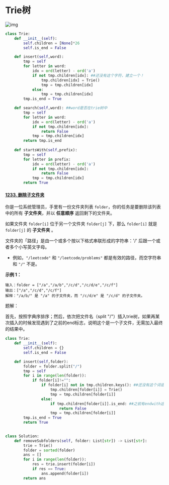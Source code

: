 # Trie树

![img](https://pic2.zhimg.com/80/v2-9d07fbd164fc0d737aabe428b4484bd1_1440w.png)

```python
class Trie:
    def __init__(self):
        self.children = [None]*26
        self.is_end = False

    def insert(self,word):
        tmp = self
        for letter in word:
            idx = ord(letter) - ord('a')
            if not tmp.children[idx]: ##还没有这个字符，建立一个！
                tmp.children[idx] = Trie()
                tmp = tmp.children[idx]
            else:
                tmp = tmp.children[idx]
        tmp.is_end = True

    def search(self,word): ##word是否在trie树中
        tmp = self
        for letter in word:
            idx = ord(letter) - ord('a')
            if not tmp.children[idx]:
                return False
            tmp = tmp.children[idx]
        return tmp.is_end
        
    def startsWith(self,prefix):
        tmp = self
        for letter in prefix:
            idx = ord(letter) - ord('a')
            if not tmp.children[idx]:
                return False
            tmp = tmp.children[idx]
        return True


```





#### [1233. 删除子文件夹](https://leetcode-cn.com/problems/remove-sub-folders-from-the-filesystem/)

你是一位系统管理员，手里有一份文件夹列表 `folder`，你的任务是要删除该列表中的所有 **子文件夹**，并以 **任意顺序** 返回剩下的文件夹。

如果文件夹 `folder[i]` 位于另一个文件夹 `folder[j]` 下，那么 `folder[i]` 就是 `folder[j]` 的 **子文件夹** 。

文件夹的「路径」是由一个或多个按以下格式串联形成的字符串：'/' 后跟一个或者多个小写英文字母。

- 例如，`"/leetcode"` 和 `"/leetcode/problems"` 都是有效的路径，而空字符串和 `"/"` 不是。

**示例 1：**

```
输入：folder = ["/a","/a/b","/c/d","/c/d/e","/c/f"]
输出：["/a","/c/d","/c/f"]
解释："/a/b/" 是 "/a" 的子文件夹，而 "/c/d/e" 是 "/c/d" 的子文件夹。
```

题解：

首先，按照字典序排序；然后，依次把文件名（split "/"）插入trie树，如果再某次插入的时候发现遇到了之前的end标志，说明这个是一个子文件，无需加入最终的结果中。

```python
class Trie:
    def __init__(self):
        self.children = {} 
        self.is_end = False

    def insert(self,folder):
        folder = folder.split("/")
        tmp = self
        for i in range(len(folder)):
            if folder[i]!="":
                if folder[i] not in tmp.children.keys(): ##还没有这个词语，建立一个！
                    tmp.children[folder[i]] = Trie()
                    tmp = tmp.children[folder[i]]
                else:
                    if tmp.children[folder[i]].is_end: ##之前有endwith这个词语的
                        return False
                    tmp = tmp.children[folder[i]]
        tmp.is_end = True
        return True

   
class Solution:
    def removeSubfolders(self, folder: List[str]) -> List[str]:
        trie = Trie()
        folder = sorted(folder)
        ans = []
        for i in range(len(folder)):
            res = trie.insert(folder[i])
            if res == True:
                ans.append(folder[i])
        return ans
```

